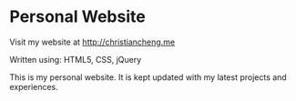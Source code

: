 # Personal Website

Visit my website at http://christiancheng.me

Written using: HTML5, CSS, jQuery

This is my personal website. It is kept updated with my latest projects and experiences.
